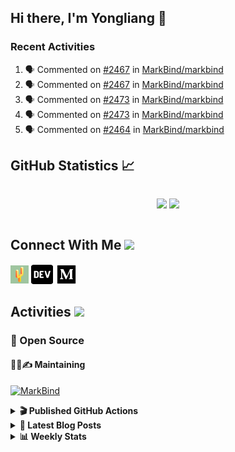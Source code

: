 ## Hi there, I'm Yongliang 👋

### Recent Activities

<!--START_SECTION:activity-->
1. 🗣 Commented on [#2467](https://github.com/MarkBind/markbind/issues/2467#issuecomment-2024159034) in [MarkBind/markbind](https://github.com/MarkBind/markbind)
2. 🗣 Commented on [#2467](https://github.com/MarkBind/markbind/issues/2467#issuecomment-2021685400) in [MarkBind/markbind](https://github.com/MarkBind/markbind)
3. 🗣 Commented on [#2473](https://github.com/MarkBind/markbind/issues/2473#issuecomment-2020534268) in [MarkBind/markbind](https://github.com/MarkBind/markbind)
4. 🗣 Commented on [#2473](https://github.com/MarkBind/markbind/issues/2473#issuecomment-2020396210) in [MarkBind/markbind](https://github.com/MarkBind/markbind)
5. 🗣 Commented on [#2464](https://github.com/MarkBind/markbind/issues/2464#issuecomment-2019922955) in [MarkBind/markbind](https://github.com/MarkBind/markbind)
<!--END_SECTION:activity-->

## GitHub Statistics :chart_with_upwards_trend:
<div align="center">
<div style="display: flex; align-items: center; justify-content: center;">

[![](https://github-readme-stats-tlylt.vercel.app/api?username=tlylt&show_icons=true&theme=tokyonight&hide_border=true&locale=en)](https://github.com/tlylt)
[![](https://github-readme-streak-stats.herokuapp.com/?user=tlylt&theme=tokyonight&hide_border=true)](https://github.com/tlylt)
</div>
</div>

## Connect With Me <img src="https://media.giphy.com/media/2wh5K5yE3ulp3xgYcG/giphy-downsized.gif" width="30">

<a href="https://www.yongliangliu.com/" target="_blank"><img align="center" src="static/site-icon.png" alt="yongliangliu.com" height="29" width="29" /></a>
<a href="https://dev.to/tlylt" target="_blank"><img align="center" src="static/dev-badge.svg" alt="dev.to/tlylt" height="35" width="35" /></a>
<a href="https://tlylt.medium.com" target="_blank"><img align="center" src="static/medium.png" alt="tlylt.medium.com" height="35" width="35" /></a>

## Activities <img src="https://media.giphy.com/media/WUlplcMpOCEmTGBtBW/giphy.gif" width="30">

### 🔭 Open Source

#### 👷‍♂️✍️ Maintaining
[![MarkBind](https://github-readme-stats-tlylt.vercel.app/api/pin/?username=markbind&repo=markbind)](https://github.com/MarkBind/markbind)

<details>
<summary> <b>🎬 Published GitHub Actions </b> </summary>

[![install-graphviz](https://github-readme-stats-tlylt.vercel.app/api/pin/?username=tlylt&repo=install-graphviz)](https://github.com/tlylt/install-graphviz)

[![reposense-action](https://github-readme-stats-tlylt.vercel.app/api/pin/?username=tlylt&repo=reposense-action)](https://github.com/tlylt/reposense-action)

[![markbin-action](https://github-readme-stats-tlylt.vercel.app/api/pin/?username=markbind&repo=markbind-action)](https://github.com/MarkBind/markbind-action)

</details>

<details>
<summary> <b>📕 Latest Blog Posts</b> </summary>

<!-- BLOG-POST-LIST:START -->
- [The 2 x 2 problem](https://yongliangliu.com/blog/2x2-problem)
- [On Keeping Task Descriptions Up to Date](https://yongliangliu.com/blog/on-keeping-task-descriptions-up-to-date)
- [Easy vs Right](https://yongliangliu.com/blog/easy-vs-right)
- [The Prebound Method and Sentinel Object Pattern in Python](https://yongliangliu.com/blog/prebound-sentinel-pattern-in-python)
- [Software Problems - Exceptions](https://yongliangliu.com/blog/software-problems-exceptions)
<!-- BLOG-POST-LIST:END -->

</details>

<details>
<summary> <b>📊 Weekly Stats</b> </summary>

<!--START_SECTION:waka-->
![Code Time](http://img.shields.io/badge/Code%20Time-1%2C198%20hrs%2046%20mins-blue)

**🐱 My GitHub Data** 

> 📦 666.8 kB Used in GitHub's Storage 
 > 
> 🚫 Not Opted to Hire
 > 
> 📜 170 Public Repositories 
 > 
> 🔑 41 Private Repositories 
 > 
**I'm an Early 🐤** 

```text
🌞 Morning                3962 commits        ███████░░░░░░░░░░░░░░░░░░   29.93 % 
🌆 Daytime                3562 commits        ███████░░░░░░░░░░░░░░░░░░   26.91 % 
🌃 Evening                4885 commits        █████████░░░░░░░░░░░░░░░░   36.90 % 
🌙 Night                  828 commits         ██░░░░░░░░░░░░░░░░░░░░░░░   06.26 % 
```
📅 **I'm Most Productive on Wednesday** 

```text
Monday                   1753 commits        ███░░░░░░░░░░░░░░░░░░░░░░   13.24 % 
Tuesday                  1899 commits        ████░░░░░░░░░░░░░░░░░░░░░   14.35 % 
Wednesday                2132 commits        ████░░░░░░░░░░░░░░░░░░░░░   16.11 % 
Thursday                 1603 commits        ███░░░░░░░░░░░░░░░░░░░░░░   12.11 % 
Friday                   1668 commits        ███░░░░░░░░░░░░░░░░░░░░░░   12.60 % 
Saturday                 2051 commits        ████░░░░░░░░░░░░░░░░░░░░░   15.49 % 
Sunday                   2131 commits        ████░░░░░░░░░░░░░░░░░░░░░   16.10 % 
```


📊 **This Week I Spent My Time On** 

```text
🕑︎ Time Zone: Asia/Singapore

💬 Programming Languages: 
Markdown                 32 mins             ████████████████████░░░░░   79.62 % 
SCSS                     5 mins              ███░░░░░░░░░░░░░░░░░░░░░░   13.17 % 
Vue.js                   2 mins              █░░░░░░░░░░░░░░░░░░░░░░░░   05.73 % 
CSS                      0 secs              ░░░░░░░░░░░░░░░░░░░░░░░░░   01.12 % 
JavaScript               0 secs              ░░░░░░░░░░░░░░░░░░░░░░░░░   00.36 % 
```


 Last Updated on 31/03/2024 00:44:24 UTC
<!--END_SECTION:waka-->

</details>
